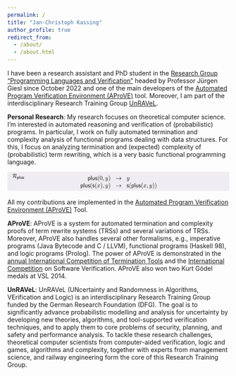 ```yaml
---
permalink: /
title: "Jan-Christoph Kassing"
author_profile: true
redirect_from: 
  - /about/
  - /about.html
---
```


I have been a research assistant and PhD student in the [Research Group “Pro­gram­ming Languages and Verification”](https://verify.rwth-aachen.de/index_e.html) headed by Professor Jürgen Giesl since October 2022 and one of the main developers of the [Automated Program Verification Environment (AProVE)](https://aprove.informatik.rwth-aachen.de/) tool. Moreover, I am part of the interdisciplinary Research Training Group [UnRAVeL](https://www.unravel.rwth-aachen.de/cms/~ofgh/unravel/lidx/1/).

**Personal Research**:
My research focuses on theoretical computer science. I’m interested in automated reasoning and verification of (probabilistic) programs. In particular, I work on fully automated termination and complexity analysis of functional programs dealing with data structures. For this, I focus on analyzing termination and (expected) complexity of (probabilistic) term rewriting, which is a very basic functional programming language.

![TRS.png](../images/TRS.png)

All my contributions are implemented in the [Automated Program Verification Environment (AProVE)](https://aprove.informatik.rwth-aachen.de/) Tool.

**AProVE**:
AProVE is a system for automated termination and complexity proofs of term rewrite systems (TRSs) and several variations of TRSs. 
Moreover, AProVE also handles several other formalisms, e.g., imperative programs (Java Bytecode and C / LLVM), functional programs (Haskell 98), and logic programs (Prolog). 
The power of AProVE is demonstrated in the [annual International Competition of Termination Tools](https://termination-portal.org/wiki/Termination_Competition) and the [International Competition](https://sv-comp.sosy-lab.org/) on Software Verification. 
AProVE also won two Kurt Gödel medals at VSL 2014. 

**UnRAVeL**:
UnRAVeL (UNcertainty and Randomness in Algorithms, VErification and Logic) is an interdisciplinary Research Training Group funded by the German Research Foundation (DFG). 
The goal is to significantly advance probabilistic modelling and analysis for uncertainty by developing new theories, algorithms, and tool-supported verification techniques, and to apply them to core problems of security, planning, and safety and performance analysis. 
To tackle these research challenges, theoretical computer scientists from computer-aided verification, logic and games, algorithms and complexity, together with experts from management science, and railway engineering form the core of this Research Training Group. 